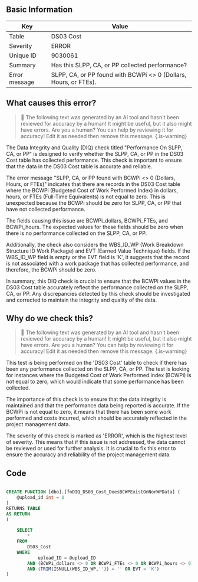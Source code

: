 ## Basic Information
| Key         | Value          |
|-------------|----------------|
| Table       | DS03 Cost |
| Severity    | ERROR |
| Unique ID   | 9030061   |
| Summary     | Has this SLPP, CA, or PP collected performance? |
| Error message | SLPP, CA, or PP found with BCWPi <> 0 (Dollars, Hours, or FTEs). |

## What causes this error?

> :robot: The following text was generated by an AI tool and hasn't been reviewed for accuracy by a human! It might be useful, but it also might have errors. Are you a human? You can help by reviewing it for accuracy! Edit it as needed then remove this message.
{.is-warning}

The Data Integrity and Quality (DIQ) check titled "Performance On SLPP, CA, or PP" is designed to verify whether the SLPP, CA, or PP in the DS03 Cost table has collected performance. This check is important to ensure that the data in the DS03 Cost table is accurate and reliable.

The error message "SLPP, CA, or PP found with BCWPi <> 0 (Dollars, Hours, or FTEs)" indicates that there are records in the DS03 Cost table where the BCWPi (Budgeted Cost of Work Performed Index) in dollars, hours, or FTEs (Full-Time Equivalents) is not equal to zero. This is unexpected because the BCWPi should be zero for SLPP, CA, or PP that have not collected performance.

The fields causing this issue are BCWPi_dollars, BCWPi_FTEs, and BCWPi_hours. The expected values for these fields should be zero when there is no performance collected on the SLPP, CA, or PP. 

Additionally, the check also considers the WBS_ID_WP (Work Breakdown Structure ID Work Package) and EVT (Earned Value Technique) fields. If the WBS_ID_WP field is empty or the EVT field is 'K', it suggests that the record is not associated with a work package that has collected performance, and therefore, the BCWPi should be zero.

In summary, this DIQ check is crucial to ensure that the BCWPi values in the DS03 Cost table accurately reflect the performance collected on the SLPP, CA, or PP. Any discrepancies detected by this check should be investigated and corrected to maintain the integrity and quality of the data.
## Why do we check this?

> :robot: The following text was generated by an AI tool and hasn't been reviewed for accuracy by a human! It might be useful, but it also might have errors. Are you a human? You can help by reviewing it for accuracy! Edit it as needed then remove this message.
{.is-warning}

This test is being performed on the 'DS03 Cost' table to check if there has been any performance collected on the SLPP, CA, or PP. The test is looking for instances where the Budgeted Cost of Work Performed index (BCWPi) is not equal to zero, which would indicate that some performance has been collected. 

The importance of this check is to ensure that the data integrity is maintained and that the performance data being reported is accurate. If the BCWPi is not equal to zero, it means that there has been some work performed and costs incurred, which should be accurately reflected in the project management data. 

The severity of this check is marked as 'ERROR', which is the highest level of severity. This means that if this issue is not addressed, the data cannot be reviewed or used for further analysis. It is crucial to fix this error to ensure the accuracy and reliability of the project management data.
## Code

```sql

CREATE FUNCTION [dbo].[fnDIQ_DS03_Cost_DoesBCWPExistOnNonWPData] (
	@upload_id int = 0
)
RETURNS TABLE
AS RETURN
(
	
	SELECT 
		* 
	FROM 
		DS03_Cost
	WHERE
			upload_ID = @upload_ID
		AND (BCWPi_dollars <> 0 OR BCWPi_FTEs <> 0 OR BCWPi_hours <> 0)
		AND (TRIM(ISNULL(WBS_ID_WP,'')) = '' OR EVT = 'K')
)
```
